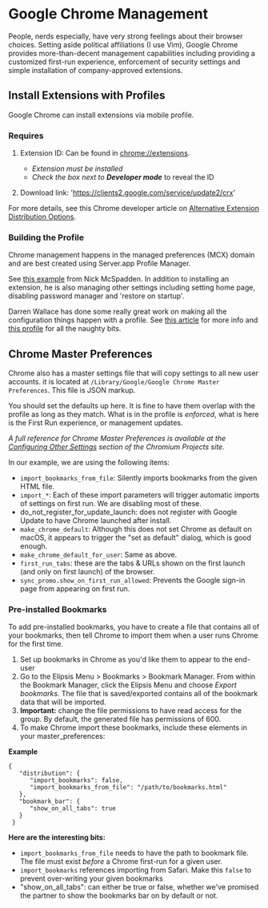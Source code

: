 # Google Chrome Management

People, nerds especially, have very strong feelings about their browser choices. Setting aside political affiliations (I use Vim), Google Chrome provides more-than-decent management capabilities including providing a customized first-run experience, enforcement of security settings and simple installation of company-approved extensions.

## Install Extensions with Profiles

Google Chrome can install extensions via mobile profile.

### Requires

1. Extension ID: Can be found in [chrome://extensions](chrome://extensions). 

	- _Extension must be installed_
	- _Check the box next to_ ***Developer mode*** to reveal the ID
	
2. Download link: 'https://clients2.google.com/service/update2/crx'

For more details, see this Chrome developer article on [Alternative Extension Distribution Options][cpa].

### Building the Profile

Chrome management happens in the managed preferences (MCX) domain and are best created using Server.app Profile Manager.

See [this example][cpf] from Nick McSpadden. In addition to installing an extension, he is also managing other settings including setting home page, disabling password manager and 'restore on startup'.

Darren Wallace has done some really great work on making all the configuration things happen with a profile. See [this article][dwcf] for more info and [this profile][tpcf] for all the naughty bits.

## Chrome Master Preferences

Chrome also has a master settings file that will copy settings to all new user accounts. it is located at `/Library/Google/Google Chrome Master Preferences`. This file is JSON markup.

You should set the defaults up here. It is fine to have them overlap with the profile as long as they match. What is in the profile is *enforced*, what is here is the First Run experience, or management updates.


*A full reference for Chrome Master Preferences is available at the [Configuring Other Settings][cos] section of the Chromium Projects site.*

In our example, we are using the following items:

- `import_bookmarks_from_file`: Silently imports bookmarks from the given HTML file.
- `import_*`: Each of these import parameters will trigger automatic imports of settings on first run. We are disabling most of these.
- do_not_register_for_update_launch: does not register with Google Update to have Chrome launched after install.
- `make_chrome_default`: Although this does not set Chrome as default on macOS, it appears to trigger the "set as default" dialog, which is good enough.
- `make_chrome_default_for_user`: Same as above.
- `first_run_tabs`: these are the tabs & URLs shown on the first launch (and only on first launch) of the browser.
- `sync_promo.show_on_first_run_allowed`: Prevents the Google sign-in page from appearing on first run.

### Pre-installed Bookmarks

To add pre-installed bookmarks, you have to create a file that contains all of your bookmarks, then tell Chrome to import them when a user runs Chrome for the first time.

1. Set up bookmarks in Chrome as you'd like them to appear to the end-user
2. Go to the Elipsis Menu > Bookmarks > Bookmark Manager. From within the Bookmark Manager, click the Elipsis Menu and choose *Export bookmarks*. The file that is saved/exported contains all of the bookmark data that will be imported.
3. **Important:** change the file permissions to have read access for the group. By default, the generated file has permissions of 600.
4. To make Chrome import these bookmarks, include these elements in your master_preferences:

**Example**

	{
	   "distribution": {
	      "import_bookmarks": false,
	      "import_bookmarks_from_file": "/path/to/bookmarks.html"
	   },
	   "bookmark_bar": {
	      "show_on_all_tabs": true
	   }
	 }

**Here are the interesting bits:**

- `import_bookmarks_from_file` needs to have the path to bookmark file. The file must exist _before_ a Chrome first-run for a given user.
- `import_bookmarks` references importing from Safari. Make this `false` to prevent over-writing your given bookmarks
- "show_on_all_tabs": can either be true or false, whether we've promised the partner to show the bookmarks bar on by default or not.

[cpa]:https://developer.chrome.com/extensions/external_extensions
[dwcf]:http://www.amsys.co.uk/2017/02/chrome-first-run-messages-revisited-added-profiles/
[tpcf]:https://github.com/amsysuk/public_config_profiles/blob/master/Google/Chrome/GoogleChrome_FirstRun.mobileconfig
[cpf]:https://github.com/nmcspadden/Profiles/blob/master/Chrome.mobileconfig
[cos]:https://www.chromium.org/administrators/configuring-other-preferences